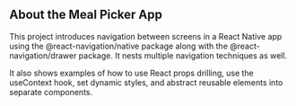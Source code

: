 ## About the Meal Picker App

This project introduces navigation between screens in a React Native app using the @react-navigation/native package along with the @react-navigation/drawer package. It nests multiple navigation techniques as well.

It also shows examples of how to use React props drilling, use the useContext hook, set dynamic styles, and abstract reusable elements into separate components.
